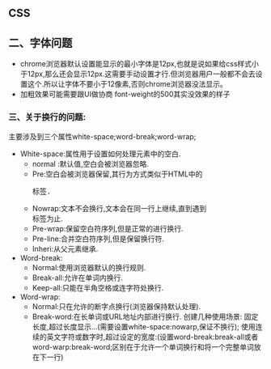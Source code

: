
## CSS

## 二、字体问题
 * chrome浏览器默认设置能显示的最小字体是12px,也就是说如果给css样式小于12px,那么还会显示12px.这需要手动设置才行.但浏览器用户一般都不会去设置这个.所以让字体不要小于12像素,否则chrome浏览器没法显示。
 * 加粗效果可能需要跟UI做协商
font-weight的500其实没效果的样子

### 三、关于换行的问题:
主要涉及到三个属性white-space;word-break;word-wrap;
* White-space:属性用于设置如何处理元素中的空白.
  +  normal :默认值,空白会被浏览器忽略.
  +  Pre:空白会被浏览器保留,其行为方式类似于HTML中的<pre>标签.
  +  Nowrap:文本不会换行,文本会在同一行上继续,直到遇到<br>标签为止.
  +  Pre-wrap:保留空白符序列,但是正常的进行换行.
  +  Pre-line:合并空白符序列,但是保留换行符.
  +  Inheri:从父元素继承.
* Word-break:
  + Normal:使用浏览器默认的换行规则.
  + Break-all:允许在单词内换行.
  + Keep-all:只能在半角空格或连字符处换行.
* Word-wrap:
  + Normal:只在允许的断字点换行(浏览器保持默认处理).
  + Break-word:在长单词或URL地址内部进行换行.
创建几种使用场景:
固定长度,超过长度显示...(需要设置white-space:nowarp,保证不换行);
使用连续的英文字符或数字时,超过设定的宽度:(设置word-break:break-all或者word-warp:break-word;区别在于允许一个单词换行和将一个完整单词放在下一行)